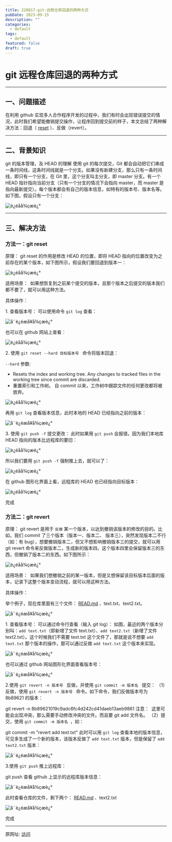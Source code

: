```yaml
---
title: 220817-git-远程仓库回退的两种方式
pubDate: 2023-09-15
description: ""
categories:
  - default
tags:
  - default
featured: false
draft: true
---
```

# git 远程仓库回退的两种方式

---

## 一、问题描述

在利用 github 实现多人合作程序开发的过程中，我们有时会出现错误提交的情况，此时我们希望能撤销提交操作，让程序回到提交前的样子，本文总结了两种解决方法：回退（ [reset](https://so.csdn.net/so/search?q=reset&spm=1001.2101.3001.7020) ）、反做（revert）。

---

## 二、背景知识

git 的版本管理，及 HEAD 的理解
使用 git 的每次提交，Git 都会自动把它们串成一条时间线，这条时间线就是一个分支。如果没有新建分支，那么只有一条时间线，即只有一个分支，在 Git 里，这个分支叫主分支，即 master 分支。有一个 HEAD 指针指向当前分支（只有一个分支的情况下会指向 master，而 master 是指向最新提交）。每个版本都会有自己的版本信息，如特有的版本号、版本名等。如下图，假设只有一个分支：

![è¿éåå¾çæè¿°](../assets/1660714348-885e3864c141aeb43503a72c0e96e7d2.png)

---

## 三、解决方法

### 方法一：git reset

原理： git reset 的作用是修改 HEAD 的位置，即将 HEAD 指向的位置改变为之前存在的某个版本，如下图所示，假设我们要回退到版本一：

![è¿éåå¾çæè¿°](../assets/1660714348-cfe0ee79d2e7401d2f8143313ee68770.png)

适用场景：  如果想恢复到之前某个提交的版本，且那个版本之后提交的版本我们都不要了，就可以用这种方法。

具体操作：

1\. 查看版本号：
可以使用命令 `git log` 查看：

![å¨è¿éæå¥å¾çæè¿°](../assets/1660714348-890b2a975770ebe477b798370190c719.png)

也可以在 github 网站上查看：

![è¿éåå¾çæè¿°](../assets/1660714348-1f008b8d50d0ee782babf9de7b2f7cb9.png)

2\. 使用 `git reset --hard 目标版本号 ` 命令将版本回退：

`--hard` 参数:

- Resets the index and working tree. Any changes to tracked files in the working tree since commit are discarded.
- 重置索引和工作树。 自 commit 以来，工作树中跟踪文件的任何更改都将被放弃。

![è¿éåå¾çæè¿°](../assets/1660714348-4355b60423e6a2b415b24122f6b88904.png)

再用 `git log` 查看版本信息，此时本地的 HEAD 已经指向之前的版本：

![å¨è¿éæå¥å¾çæè¿°](../assets/1660714348-e0431a85fc097a810e8544a8c11e2444.png)

3\. 使用 `git push -f` 提交更改：
此时如果用 `git push` 会报错，因为我们本地库 HEAD 指向的版本比远程库的要旧：

![è¿éåå¾çæè¿°](../assets/1660714348-e953cd2d105503515fa44030013cc5e6.png)

所以我们要用 `git push -f` 强制推上去，就可以了：

![è¿éåå¾çæè¿°](../assets/1660714348-5c15dd7b25a25f91aff61f799620b2b1.png)

在 github 图形化界面上看，远程库的 HEAD 也已经指向目标版本：

![è¿éåå¾çæè¿°](../assets/1660714348-3f54d9e9ab4603cec759357c25a3a5b9.png)

完成

### 方法二：git revert

原理： git revert 是用于 `反做` 某一个版本，以达到撤销该版本的修改的目的。比如，我们 commit 了三个版本（版本一、版本二、 版本三），突然发现版本二不行（如：有 bug），想要撤销版本二，但又不想影响撤销版本三的提交，就可以用 git revert 命令来反做版本二，生成新的版本四，这个版本四里会保留版本三的东西，但撤销了版本二的东西。如下图所示：

![è¿éåå¾çæè¿°](../assets/1660714348-15089ed60746e28b47d61bde6a9cbe28.png)

适用场景：  如果我们想撤销之前的某一版本，但是又想保留该目标版本后面的版本，记录下这整个版本变动流程，就可以用这种方法。

具体操作：

举个例子，现在库里面有三个文件： [READ.md](http://read.md/) 、text.txt、text2.txt。

![å¨è¿éæå¥å¾çæè¿°](../assets/1660714348-f0e9044df6643d3c4257bfaa8937f7b6.png)

1\. 查看版本号：
可以通过命令行查看（输入 git log）：
如图，最近的两个版本分别叫：`add text.txt`（即新增了文件 text.txt）、`add text2.txt`（新增了文件 text2.txt）。这个时候我们不需要 text.txt 这个文件了，那就是说不想要 `add text.txt` 那个版本的操作，那可以通过反做 `add text.txt` 这个版本来实现。

![å¨è¿éæå¥å¾çæè¿°](../assets/1660714348-5e5e3313b3ba5f0e6ecb7a06b77bc07a.png)

也可以通过 github 网站图形化界面查看版本号：

![å¨è¿éæå¥å¾çæè¿°](../assets/1660714348-109d793f5bdd26e2fa651f8a86d957ef.png)

2.使用 `git revert -n 版本号 ` 反做，并使用 `git commit -m 版本名 ` 提交：
（1）反做，使用 `git revert -n 版本号 ` 命令。如下命令，我们反做版本号为 8b89621 的版本：

git revert -n 8b89621019c9adc6fc4d242cd41daeb13aeb9861
注意：  这里可能会出现冲突，那么需要手动修改冲突的文件。而且要 git add 文件名。
（2）提交，使用 `git commit -m 版本名 `，如：

git commit -m "revert add text.txt"
此时可以用 `git log` 查看本地的版本信息，可见多生成了一个新的版本，该版本反做了 `add text.txt` 版本，但是保留了 `add text2.txt` 版本：

![å¨è¿éæå¥å¾çæè¿°](../assets/1660714348-35a268d46eb1d9694ea70504d3f61a52.png)

3.使用 `git push` 推上远程库：

git push
查看 github 上显示的远程库版本信息：

![å¨è¿éæå¥å¾çæè¿°](../assets/1660714348-75e612875e04d2d3f846a1e4722dd550.png)

此时查看仓库的文件，剩下两个： [READ.md](http://read.md/) 、text2.txt

![å¨è¿éæå¥å¾çæè¿°](../assets/1660714348-62a525baddad8fb35126775f71bf934e.png)

完成

---

原网址: [访问](https://blog.csdn.net/chushoufengli/article/details/101683839)
